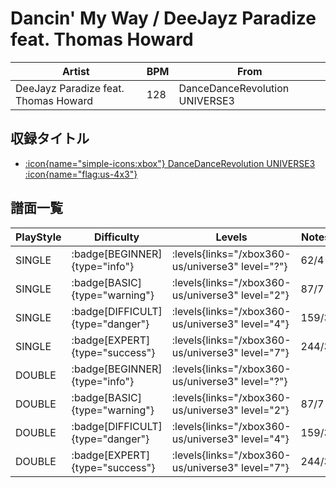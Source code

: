 # Dancin' My Way / DeeJayz Paradize feat. Thomas Howard

|Artist|BPM|From|
|------|---|----|
|DeeJayz Paradize feat. Thomas Howard|128|DanceDanceRevolution UNIVERSE3|

## 収録タイトル

- [:icon{name="simple-icons:xbox"} DanceDanceRevolution UNIVERSE3 :icon{name="flag:us-4x3"}](/xbox360-us/universe3)

## 譜面一覧

|PlayStyle|Difficulty|Levels|Notes|Movie|
|---------|----------|------|-----|-----|
|SINGLE| :badge[BEGINNER]{type="info"}| :levels{links="/xbox360-us/universe3" level="?"}|62/4||
|SINGLE| :badge[BASIC]{type="warning"}| :levels{links="/xbox360-us/universe3" level="2"}|87/7||
|SINGLE| :badge[DIFFICULT]{type="danger"}| :levels{links="/xbox360-us/universe3" level="4"}|159/3||
|SINGLE| :badge[EXPERT]{type="success"}| :levels{links="/xbox360-us/universe3" level="7"}|244/3||
|DOUBLE| :badge[BEGINNER]{type="info"}| :levels{links="/xbox360-us/universe3" level="?"}|||
|DOUBLE| :badge[BASIC]{type="warning"}| :levels{links="/xbox360-us/universe3" level="2"}|87/7||
|DOUBLE| :badge[DIFFICULT]{type="danger"}| :levels{links="/xbox360-us/universe3" level="4"}|159/3||
|DOUBLE| :badge[EXPERT]{type="success"}| :levels{links="/xbox360-us/universe3" level="7"}|244/3||
